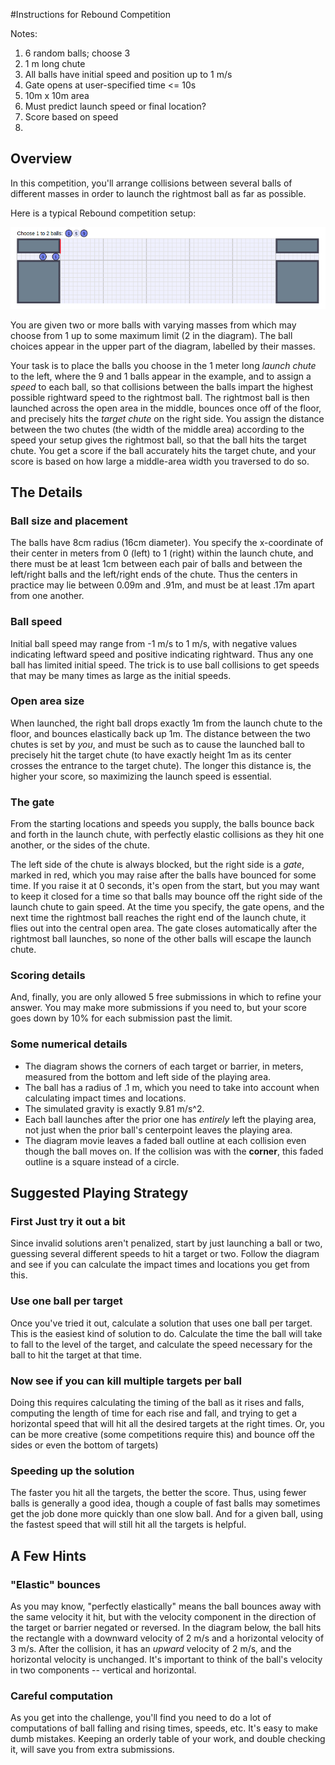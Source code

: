 #Instructions for Rebound Competition

Notes:

1. 6 random balls; choose 3
2. 1 m long chute
3. All balls have initial speed and position up to 1 m/s
4. Gate opens at user-specified time <= 10s
5. 10m x 10m area
6. Must predict launch speed or final location?
7. Score based on speed
8. 

## Overview
In this competition, you'll arrange collisions between several balls of different masses in order to launch the rightmost ball as far as possible.

Here is a typical Rebound competition setup:

![Rebound Layout](./ReboundLayout.png)

You are given two or more balls with varying masses from which may choose from 1 up to some maximum limit (2 in the diagram).  The ball choices appear in the upper part of the diagram, labelled by their masses.

Your task is to place the balls you choose in the 1 meter long *launch chute* to the left, where the 9 and 1 balls appear in the example, and to  assign a *speed* to each ball, so that collisions between the balls impart the highest possible rightward speed to the rightmost ball.  The rightmost ball is then launched across the open area in the middle, bounces once off of the floor, and precisely hits the *target chute* on the right side.  You assign the distance between the two chutes (the width of the middle area) according to the speed your setup gives the rightmost ball, so that the ball hits the target chute.  You get a score if the ball accurately hits the target chute, and your score is based on how large a middle-area width you traversed to do so.

## The Details

### Ball size and placement
The balls have 8cm radius (16cm diameter).  You specify the x-coordinate of their center in meters from 0 (left) to 1 (right) within the launch chute, and there must be at least 1cm between each pair of balls and between the left/right balls and the left/right ends of the chute.  Thus the centers in practice may lie between 0.09m and .91m, and must be at least .17m apart from one another.

### Ball speed
Initial ball speed may range from -1 m/s to 1 m/s, with negative values indicating leftward speed and positive indicating rightward.  Thus any one ball has limited initial speed.  The trick is to use ball collisions to get speeds that may be many times as large as the initial speeds.

### Open area size
When launched, the right ball drops exactly 1m from the launch chute to the floor, and bounces elastically back up 1m.  The distance between the two chutes is set by *you*, and must be such as to cause the launched ball to precisely hit the target chute (to have exactly height 1m as its center crosses the entrance to the target chute).  The longer this distance is, the higher your score, so maximizing the launch speed is essential.

### The gate
From the starting locations and speeds you supply, the balls bounce back and forth in the launch chute, with perfectly elastic collisions as they hit one another, or the sides of the chute. 

The left side of the chute is always blocked, but the right side is a *gate*, marked in red, which you may raise after the balls have bounced for some time.  If you raise it at 0 seconds, it's open from the start, but you may want to keep it closed for a time so that balls may bounce off the right side of the launch chute to gain speed.  At the time you specify, the gate opens, and the next time the rightmost ball reaches the right end of the launch chute, it flies out into the central open area.  The gate closes automatically after the rightmost ball launches, so none of the other balls will escape the launch chute.

### Scoring details

And, finally, you are only allowed 5 free submissions in which to refine your answer.  You may make more submissions if you need to, but your score goes down by 10% for each submission past the limit.

### Some numerical details
 * The diagram shows the corners of each target or barrier, in meters, measured from the bottom and left side of the playing area.  
  * The ball has a radius of .1 m, which you need to take into account when calculating impact times and locations.  
   * The simulated gravity is exactly 9.81 m/s^2.  
   * Each ball launches after the prior one has *entirely* left the playing area, not just when the prior ball's centerpoint leaves the playing area.
   * The diagram movie leaves a faded ball outline at each collision even though the ball moves on.  If the collision was with the **corner**, this faded outline is a square instead of a circle.

## Suggested Playing Strategy

### First Just try it out a bit
Since invalid solutions aren't penalized, start by just launching a ball or two, guessing several different speeds to hit a target or two.  Follow the diagram and see if you can calculate the impact times and locations you get from this.

### Use one ball per target
Once you've tried it out, calculate a solution that uses one ball per target.  This is the easiest kind of solution to do.  Calculate the time the ball will take to fall to the level of the target, and calculate the speed necessary for the ball to hit the target at that time.

### Now see if you can kill multiple targets per ball
Doing this requires calculating the timing of the ball as it rises and falls, computing the length of time for each rise and fall, and trying to get a horizontal speed that will hit all the desired targets at the right times.  Or, you can be more creative (some competitions require this) and bounce off the sides or even the bottom of targets)

### Speeding up the solution
The faster you hit all the targets, the better the score.  Thus, using fewer balls is generally a good idea, though a couple of fast balls may sometimes get the job done more quickly than one slow ball.  And for a given ball, using the fastest speed that will still hit all the targets is helpful.

## A Few Hints

### "Elastic" bounces
As you may know, "perfectly elastically" means the ball bounces away with the same velocity it hit, but with the velocity component in the direction of the target or barrier negated or reversed.  In the diagram below, the ball hits the rectangle with a downward velocity of 2 m/s and a horizontal velocity of 3 m/s.  After the collision, it has an *upward* velocity of 2 m/s, and the horizontal velocity is unchanged.  It's important to think of the ball's velocity in two components -- vertical and horizontal.



### Careful computation
As you get into the challenge, you'll find you need to do a lot of computations of ball falling and rising times, speeds, etc.  It's easy to make dumb mistakes.  Keeping an orderly table of your work, and double checking it, will save you from extra submissions.
